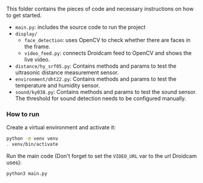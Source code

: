 This folder contains the pieces of code and necessary instructions on how to get started.

  - `main.py`: includes the source code to run the project
  - `display/`
    - `face_detection`: uses OpenCV to check whether there are faces in the frame.
    - `video_feed.py`: connects Droidcam feed to OpenCV and shows the live video.
  - `distance/hy_srf05.py`: Contains methods and params to test the ultrasonic distance measurement sensor.
  - `environment/dht22.py`: Contains methods and params to test the temperature and humidity sensor.
  - `sound/ky038.py`: Contains methods and params to test the sound sensor. The threshold for sound detection needs to be configured manually.

### How to run

Create a virtual environment and activate it:

```bash
python -m venv venv
. venv/bin/activate
```

Run the main code (Don't forget to set the `VIDEO_URL` var to the url Droidcam uses):

```bash
python3 main.py
```
